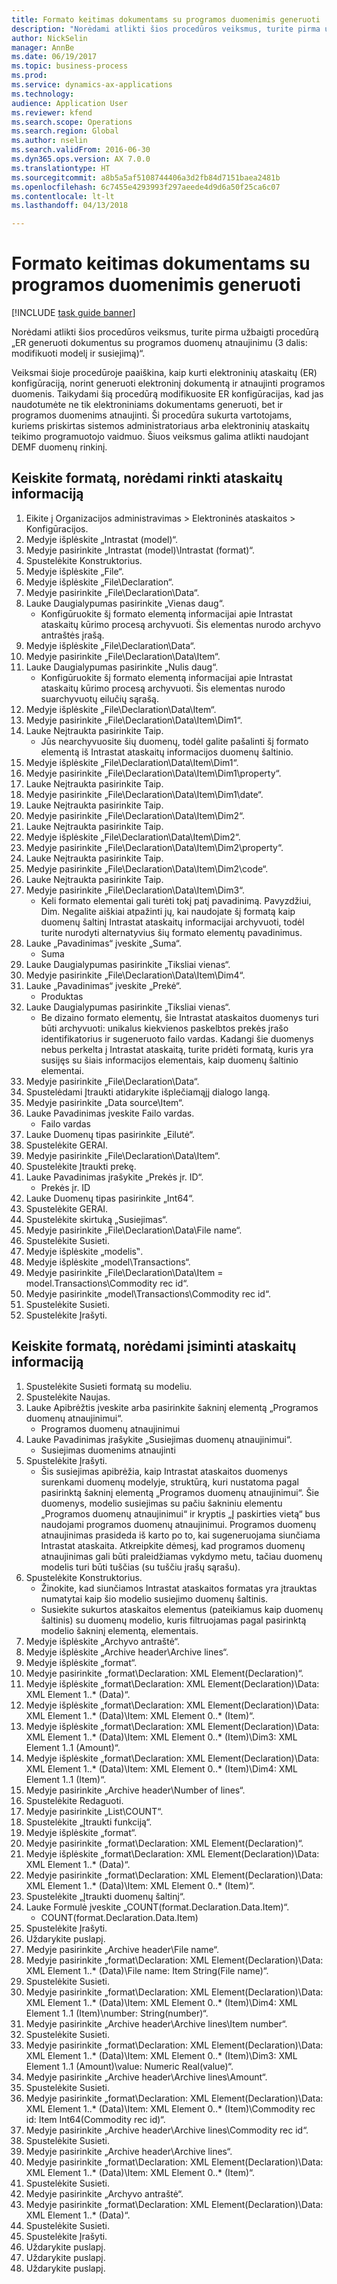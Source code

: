 ```yaml
--- 
title: Formato keitimas dokumentams su programos duomenimis generuoti
description: "Norėdami atlikti šios procedūros veiksmus, turite pirma užbaigti procedūrą „ER generuoti dokumentus su programos duomenų atnaujinimu (3 dalis – modifikuoti modelį ir susiejimą)“."
author: NickSelin
manager: AnnBe
ms.date: 06/19/2017
ms.topic: business-process
ms.prod: 
ms.service: dynamics-ax-applications
ms.technology: 
audience: Application User
ms.reviewer: kfend
ms.search.scope: Operations
ms.search.region: Global
ms.author: nselin
ms.search.validFrom: 2016-06-30
ms.dyn365.ops.version: AX 7.0.0
ms.translationtype: HT
ms.sourcegitcommit: a8b5a5af5108744406a3d2fb84d7151baea2481b
ms.openlocfilehash: 6c7455e4293993f297aeede4d9d6a50f25ca6c07
ms.contentlocale: lt-lt
ms.lasthandoff: 04/13/2018

---
```

# <a name="modify-format-to-generate-documents-with-application-data"></a>Formato keitimas dokumentams su programos duomenimis generuoti

[!INCLUDE [task guide banner](../../includes/task-guide-banner.md)]

Norėdami atlikti šios procedūros veiksmus, turite pirma užbaigti procedūrą „ER generuoti dokumentus su programos duomenų atnaujinimu (3 dalis: modifikuoti modelį ir susiejimą)“.

Veiksmai šioje procedūroje paaiškina, kaip kurti elektroninių ataskaitų (ER) konfigūraciją, norint generuoti elektroninį dokumentą ir atnaujinti programos duomenis. Taikydami šią procedūrą modifikuosite ER konfigūracijas, kad jas naudotumėte ne tik elektroniniams dokumentams generuoti, bet ir programos duomenims atnaujinti. Ši procedūra sukurta vartotojams, kuriems priskirtas sistemos administratoriaus arba elektroninių ataskaitų teikimo programuotojo vaidmuo. Šiuos veiksmus galima atlikti naudojant DEMF duomenų rinkinį.


## <a name="modify-format-to-collect-details-of-reporting"></a>Keiskite formatą, norėdami rinkti ataskaitų informaciją
1. Eikite į Organizacijos administravimas > Elektroninės ataskaitos > Konfigūracijos.
2. Medyje išplėskite „Intrastat (model)“.
3. Medyje pasirinkite „Intrastat (model)\Intrastat (format)“.
4. Spustelėkite Konstruktorius.
5. Medyje išplėskite „File“.
6. Medyje išplėskite „File\Declaration“.
7. Medyje pasirinkite „File\Declaration\Data“.
8. Lauke Daugialypumas pasirinkite „Vienas daug“.
    * Konfigūruokite šį formato elementą informacijai apie Intrastat ataskaitų kūrimo procesą archyvuoti. Šis elementas nurodo archyvo antraštės įrašą.  
9. Medyje išplėskite „File\Declaration\Data“.
10. Medyje pasirinkite „File\Declaration\Data\Item“.
11. Lauke Daugialypumas pasirinkite „Nulis daug“.
    * Konfigūruokite šį formato elementą informacijai apie Intrastat ataskaitų kūrimo procesą archyvuoti. Šis elementas nurodo suarchyvuotų eilučių sąrašą.  
12. Medyje išplėskite „File\Declaration\Data\Item“.
13. Medyje pasirinkite „File\Declaration\Data\Item\Dim1“.
14. Lauke Neįtraukta pasirinkite Taip.
    * Jūs nearchyvuosite šių duomenų, todėl galite pašalinti šį formato elementą iš Intrastat ataskaitų informacijos duomenų šaltinio.  
15. Medyje išplėskite „File\Declaration\Data\Item\Dim1“.
16. Medyje pasirinkite „File\Declaration\Data\Item\Dim1\property“.
17. Lauke Neįtraukta pasirinkite Taip.
18. Medyje pasirinkite „File\Declaration\Data\Item\Dim1\date“.
19. Lauke Neįtraukta pasirinkite Taip.
20. Medyje pasirinkite „File\Declaration\Data\Item\Dim2“.
21. Lauke Neįtraukta pasirinkite Taip.
22. Medyje išplėskite „File\Declaration\Data\Item\Dim2“.
23. Medyje pasirinkite „File\Declaration\Data\Item\Dim2\property“.
24. Lauke Neįtraukta pasirinkite Taip.
25. Medyje pasirinkite „File\Declaration\Data\Item\Dim2\code“.
26. Lauke Neįtraukta pasirinkite Taip.
27. Medyje pasirinkite „File\Declaration\Data\Item\Dim3“.
    * Keli formato elementai gali turėti tokį patį pavadinimą. Pavyzdžiui, Dim. Negalite aiškiai atpažinti jų, kai naudojate šį formatą kaip duomenų šaltinį Intrastat ataskaitų informacijai archyvuoti, todėl turite nurodyti alternatyvius šių formato elementų pavadinimus.   
28. Lauke „Pavadinimas“ įveskite „Suma“.
    * Suma  
29. Lauke Daugialypumas pasirinkite „Tiksliai vienas“.
30. Medyje pasirinkite „File\Declaration\Data\Item\Dim4“.
31. Lauke „Pavadinimas“ įveskite „Prekė“.
    * Produktas  
32. Lauke Daugialypumas pasirinkite „Tiksliai vienas“.
    * Be dizaino formato elementų, šie Intrastat ataskaitos duomenys turi būti archyvuoti: unikalus kiekvienos paskelbtos prekės įrašo identifikatorius ir sugeneruoto failo vardas. Kadangi šie duomenys nebus perkelta į Intrastat ataskaitą, turite pridėti formatą, kuris yra susijęs su šiais informacijos elementais, kaip duomenų šaltinio elementai.  
33. Medyje pasirinkite „File\Declaration\Data“.
34. Spustelėdami Įtraukti atidarykite išplečiamąjį dialogo langą.
35. Medyje pasirinkite „Data source\Item“.
36. Lauke Pavadinimas įveskite Failo vardas.
    * Failo vardas  
37. Lauke Duomenų tipas pasirinkite „Eilutė“.
38. Spustelėkite GERAI.
39. Medyje pasirinkite „File\Declaration\Data\Item“.
40. Spustelėkite Įtraukti prekę.
41. Lauke Pavadinimas įrašykite „Prekės įr. ID“.
    * Prekės įr. ID  
42. Lauke Duomenų tipas pasirinkite „Int64“.
43. Spustelėkite GERAI.
44. Spustelėkite skirtuką „Susiejimas“.
45. Medyje pasirinkite „File\Declaration\Data\File name“.
46. Spustelėkite Susieti.
47. Medyje išplėskite „modelis‟.
48. Medyje išplėskite „model\Transactions“.
49. Medyje pasirinkite „File\Declaration\Data\Item = model.Transactions\Commodity rec id“.
50. Medyje pasirinkite „model\Transactions\Commodity rec id“.
51. Spustelėkite Susieti.
52. Spustelėkite Įrašyti.

## <a name="modify-format-to-memorize-details-of-reporting"></a>Keiskite formatą, norėdami įsiminti ataskaitų informaciją
1. Spustelėkite Susieti formatą su modeliu.
2. Spustelėkite Naujas.
3. Lauke Apibrėžtis įveskite arba pasirinkite šakninį elementą „Programos duomenų atnaujinimui“.
    * Programos duomenų atnaujinimui  
4. Lauke Pavadinimas įrašykite „Susiejimas duomenų atnaujinimui“.
    * Susiejimas duomenims atnaujinti  
5. Spustelėkite Įrašyti.
    * Šis susiejimas apibrėžia, kaip Intrastat ataskaitos duomenys surenkami duomenų modelyje, struktūrą, kuri nustatoma pagal pasirinktą šakninį elementą „Programos duomenų atnaujinimui“. Šie duomenys, modelio susiejimas su pačiu šakniniu elementu „Programos duomenų atnaujinimui“ ir kryptis „Į paskirties vietą“ bus naudojami programos duomenų atnaujinimui. Programos duomenų atnaujinimas prasideda iš karto po to, kai sugeneruojama siunčiama Intrastat ataskaita. Atkreipkite dėmesį, kad programos duomenų atnaujinimas gali būti praleidžiamas vykdymo metu, tačiau duomenų modelis turi būti tuščias (su tuščiu įrašų sąrašu).   
6. Spustelėkite Konstruktorius.
    * Žinokite, kad siunčiamos Intrastat ataskaitos formatas yra įtrauktas numatytai kaip šio modelio susiejimo duomenų šaltinis.  
    * Susiekite sukurtos ataskaitos elementus (pateikiamus kaip duomenų šaltinis) su duomenų modelio, kuris filtruojamas pagal pasirinktą modelio šakninį elementą, elementais.  
7. Medyje išplėskite „Archyvo antraštė“.
8. Medyje išplėskite „Archive header\Archive lines“.
9. Medyje išplėskite „format“.
10. Medyje pasirinkite „format\Declaration: XML Element(Declaration)“.
11. Medyje išplėskite „format\Declaration: XML Element(Declaration)\Data: XML Element 1..* (Data)“.
12. Medyje išplėskite „format\Declaration: XML Element(Declaration)\Data: XML Element 1..* (Data)\Item: XML Element 0..* (Item)“.
13. Medyje išplėskite „format\Declaration: XML Element(Declaration)\Data: XML Element 1..* (Data)\Item: XML Element 0..* (Item)\Dim3: XML Element 1..1 (Amount)“.
14. Medyje išplėskite „format\Declaration: XML Element(Declaration)\Data: XML Element 1..* (Data)\Item: XML Element 0..* (Item)\Dim4: XML Element 1..1 (Item)“.
15. Medyje pasirinkite „Archive header\Number of lines“.
16. Spustelėkite Redaguoti.
17. Medyje pasirinkite „List\COUNT“.
18. Spustelėkite „Įtraukti funkciją“.
19. Medyje išplėskite „format“.
20. Medyje pasirinkite „format\Declaration: XML Element(Declaration)“.
21. Medyje išplėskite „format\Declaration: XML Element(Declaration)\Data: XML Element 1..* (Data)“.
22. Medyje pasirinkite „format\Declaration: XML Element(Declaration)\Data: XML Element 1..* (Data)\Item: XML Element 0..* (Item)“.
23. Spustelėkite „Įtraukti duomenų šaltinį“.
24. Lauke Formulė įveskite „COUNT(format.Declaration.Data.Item)“.
    * COUNT(format.Declaration.Data.Item)  
25. Spustelėkite Įrašyti.
26. Uždarykite puslapį.
27. Medyje pasirinkite „Archive header\File name“.
28. Medyje pasirinkite „format\Declaration: XML Element(Declaration)\Data: XML Element 1..* (Data)\File name: Item String(File name)“.
29. Spustelėkite Susieti.
30. Medyje pasirinkite „format\Declaration: XML Element(Declaration)\Data: XML Element 1..* (Data)\Item: XML Element 0..* (Item)\Dim4: XML Element 1..1 (Item)\number: String(number)“.
31. Medyje pasirinkite „Archive header\Archive lines\Item number“.
32. Spustelėkite Susieti.
33. Medyje pasirinkite „format\Declaration: XML Element(Declaration)\Data: XML Element 1..* (Data)\Item: XML Element 0..* (Item)\Dim3: XML Element 1..1 (Amount)\value: Numeric Real(value)“.
34. Medyje pasirinkite „Archive header\Archive lines\Amount“.
35. Spustelėkite Susieti.
36. Medyje pasirinkite „format\Declaration: XML Element(Declaration)\Data: XML Element 1..* (Data)\Item: XML Element 0..* (Item)\Commodity rec id: Item Int64(Commodity rec id)“.
37. Medyje pasirinkite „Archive header\Archive lines\Commodity rec id“.
38. Spustelėkite Susieti.
39. Medyje pasirinkite „Archive header\Archive lines“.
40. Medyje pasirinkite „format\Declaration: XML Element(Declaration)\Data: XML Element 1..* (Data)\Item: XML Element 0..* (Item)“.
41. Spustelėkite Susieti.
42. Medyje pasirinkite „Archyvo antraštė“.
43. Medyje pasirinkite „format\Declaration: XML Element(Declaration)\Data: XML Element 1..* (Data)“.
44. Spustelėkite Susieti.
45. Spustelėkite Įrašyti.
46. Uždarykite puslapį.
47. Uždarykite puslapį.
48. Uždarykite puslapį.



